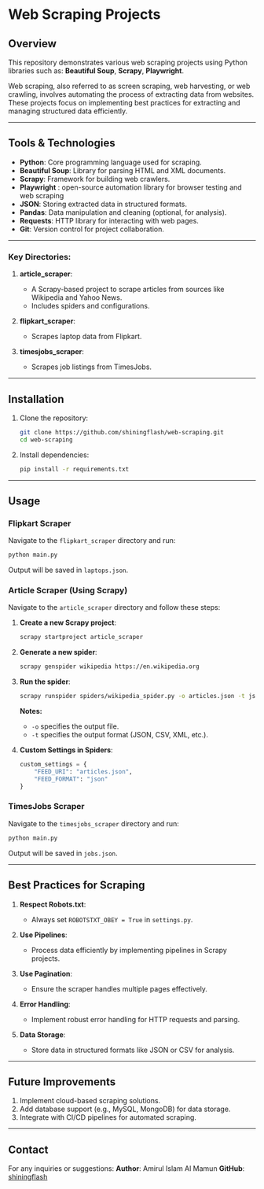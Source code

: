 # Web Scraping Projects

## Overview
This repository demonstrates various web scraping projects using Python libraries such as: **Beautiful Soup**, **Scrapy**, **Playwright**.

Web scraping, also referred to as screen scraping, web harvesting, or web crawling, involves automating the process of extracting data from websites. These projects focus on implementing best practices for extracting and managing structured data efficiently.

---

## Tools & Technologies

- **Python**: Core programming language used for scraping.
- **Beautiful Soup**: Library for parsing HTML and XML documents.
- **Scrapy**: Framework for building web crawlers.
- **Playwright** : open-source automation library for browser testing and web scraping
- **JSON**: Storing extracted data in structured formats.
- **Pandas**: Data manipulation and cleaning (optional, for analysis).
- **Requests**: HTTP library for interacting with web pages.
- **Git**: Version control for project collaboration.

---

### Key Directories:

1. **article_scraper**:
   - A Scrapy-based project to scrape articles from sources like Wikipedia and Yahoo News.
   - Includes spiders and configurations.

2. **flipkart_scraper**:
   - Scrapes laptop data from Flipkart.

3. **timesjobs_scraper**:
   - Scrapes job listings from TimesJobs.

---

## Installation

1. Clone the repository:
   ```bash
   git clone https://github.com/shiningflash/web-scraping.git
   cd web-scraping
   ```

2. Install dependencies:
   ```bash
   pip install -r requirements.txt
   ```

---

## Usage

### Flipkart Scraper

Navigate to the `flipkart_scraper` directory and run:
```bash
python main.py
```
Output will be saved in `laptops.json`.

### Article Scraper (Using Scrapy)

Navigate to the `article_scraper` directory and follow these steps:

1. **Create a new Scrapy project**:
   ```bash
   scrapy startproject article_scraper
   ```

2. **Generate a new spider**:
   ```bash
   scrapy genspider wikipedia https://en.wikipedia.org
   ```

3. **Run the spider**:
   ```bash
   scrapy runspider spiders/wikipedia_spider.py -o articles.json -t json
   ```

   **Notes:**
   - `-o` specifies the output file.
   - `-t` specifies the output format (JSON, CSV, XML, etc.).

4. **Custom Settings in Spiders**:
   ```python
   custom_settings = {
       "FEED_URI": "articles.json",
       "FEED_FORMAT": "json"
   }
   ```

### TimesJobs Scraper

Navigate to the `timesjobs_scraper` directory and run:
```bash
python main.py
```
Output will be saved in `jobs.json`.

---

## Best Practices for Scraping

1. **Respect Robots.txt**:
   - Always set `ROBOTSTXT_OBEY = True` in `settings.py`.

2. **Use Pipelines**:
   - Process data efficiently by implementing pipelines in Scrapy projects.

3. **Use Pagination**:
   - Ensure the scraper handles multiple pages effectively.

4. **Error Handling**:
   - Implement robust error handling for HTTP requests and parsing.

5. **Data Storage**:
   - Store data in structured formats like JSON or CSV for analysis.

---

## Future Improvements

1. Implement cloud-based scraping solutions.
2. Add database support (e.g., MySQL, MongoDB) for data storage.
3. Integrate with CI/CD pipelines for automated scraping.

---

## Contact

For any inquiries or suggestions:
**Author**: Amirul Islam Al Mamun
**GitHub**: [shiningflash](https://github.com/shiningflash)
